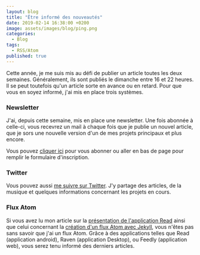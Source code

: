 ```yaml
---
layout: blog
title: "Être informé des nouveautés"
date: 2019-02-14 16:38:00 +0200
image: assets/images/blog/ping.png
categories:
  - Blog
tags:
  - RSS/Atom
published: true
---
```


Cette année, je me suis mis au défi de publier un article toutes les deux semaines. Généralement, ils sont publiés le dimanche entre 16 et 22 heures. Il se peut toutefois qu'un article sorte en avance ou en retard. Pour que vous en soyez informé, j'ai mis en place trois systèmes.

### Newsletter

J'ai, depuis cette semaine, mis en place une newsletter. Une fois abonnée à celle-ci, vous recevrez un mail à chaque fois que je publie un nouvel article, que je sors une nouvelle version d'un de mes projets principaux et plus encore.

Vous pouvez [cliquer ici](https://buttondown.email/LucasAlt) pour vous abonner ou aller en bas de page pour remplir le formulaire d'inscription.

### Twitter

Vous pouvez aussi [me suivre sur Twitter](https://twitter.com/LucasCtrlAlt). J'y partage des articles, de la musique et quelques informations concernant les projets en cours.

### Flux Atom

Si vous avez lu mon article sur la [présentation de l'application Read](https://lucasalt.fr/read/) ainsi que celui concernant la [création d'un flux Atom avec Jekyll](https://lucasalt.fr/flux-atom/), vous n'êtes pas sans savoir que j'ai un flux Atom. Grâce à des applications telles que Read (application android), Raven (application Desktop), ou Feedly (application web), vous serez tenu informé des derniers articles.
